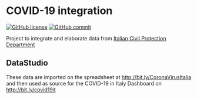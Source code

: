 # COVID-19 integration

[![GitHub license](https://img.shields.io/github/license/fmossott/COVID19)](https://github.com/fmossott/COVID19/blob/master/LICENSE)
[![GitHub commit](https://img.shields.io/github/last-commit/fmossott/COVID19)](https://img.shields.io/github/last-commit/fmossott/COVID19)

Project to integrate and elaborate data from [Italian Civil Protection Department](https://github.com/pcm-dpc/COVID-19) 

## DataStudio

These data are imported on the spreadsheet at http://bit.ly/CoronaVirusItalia and then used as source for the COVID-19 in Italy Dashboard on http://bit.ly/covid19it
